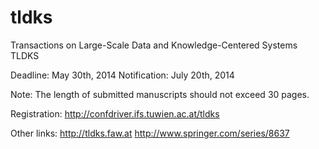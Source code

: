 tldks
=====

Transactions on Large-Scale Data and Knowledge-Centered Systems TLDKS

Deadline: May 30th, 2014
Notification: July 20th, 2014

Note: The length of submitted manuscripts should not exceed 30 pages.

Registration: http://confdriver.ifs.tuwien.ac.at/tldks 

Other links: 
http://tldks.faw.at
http://www.springer.com/series/8637
